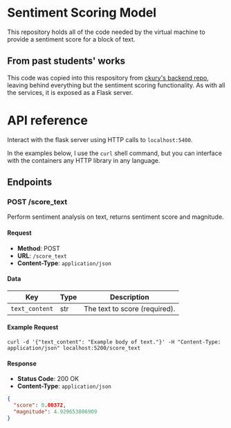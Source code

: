 # Sentiment Scoring Model

This repository holds all of the code needed by the virtual machine to provide a sentiment score for a block of text.

## From past students' works

This code was copied into this respository from [ckury's backend repo](https://github.com/ckury/uconn-sentiment-backend), leaving behind everything but the sentiment scoring functionality. As with all the services, it is exposed as a Flask server.

# API reference
Interact with the flask server using HTTP calls to `localhost:5400`. 

In the examples below, I use the `curl` shell command, but you can interface with the containers any HTTP library in any language.

## Endpoints

### POST /score_text

Perform sentiment analysis on text, returns sentiment score and magnitude.

#### Request
- **Method**: POST
- **URL**: `/score_text`
- **Content-Type**: `application/json`

#### Data
| Key    | Type   | Description                        |
|--------------|--------|------------------------------------|
| `text_content`       | str    | The text to score (required). |

#### Example Request
`curl -d '{"text_content": "Example body of text."}' -H "Content-Type: application/json" localhost:5200/score_text`

#### Response
- **Status Code**: 200 OK
- **Content-Type**: `application/json`

```json
{
  "score": 0.00372, 
  "magnitude": 4.929653806909
}
```